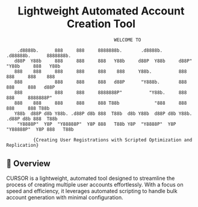   <h1 align=center>     Lightweight Automated Account Creation Tool </h1>

                                            WELCOME TO

        .d8888b.      888     888     8888888b.       .d8888b.       .d88888b.      8888888b.  
       d88P  Y88b     888     888     888   Y88b     d88P  Y88b     d88P" "Y88b     888   Y88b 
       888    888     888     888     888    888     Y88b.          888     888     888    888 
       888            888     888     888   d88P      "Y888b.       888     888     888   d88P 
       888            888     888     8888888P"          "Y88b.     888     888     8888888P"  
       888    888     888     888     888 T88b             "888     888     888     888 T88b   
       Y88b  d88P d8b Y88b. .d88P d8b 888  T88b  d8b Y88b  d88P d8b Y88b. .d88P d8b 888  T88b  
        "Y8888P"  Y8P  "Y88888P"  Y8P 888   T88b Y8P  "Y8888P"  Y8P  "Y88888P"  Y8P 888   T88b

              {Creating User Registrations with Scripted Optimization and Replication}
<h2>🌟 Overview</h2>
    <p>CURSOR is a lightweight, automated tool designed to streamline the process of creating multiple user accounts effortlessly. With a focus on speed and efficiency, it leverages automated scripting to handle bulk account generation with minimal configuration.</p>
